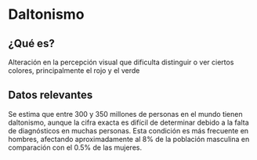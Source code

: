 # Daltonismo

## ¿Qué es?
Alteración en la percepción visual que dificulta distinguir o ver ciertos colores, principalmente el rojo y el verde

## Datos relevantes
Se estima que entre 300 y 350 millones de personas en el mundo tienen daltonismo, aunque la cifra exacta es difícil de determinar debido a la falta de diagnósticos en muchas personas. Esta condición es más frecuente en hombres, afectando aproximadamente al 8% de la población masculina en comparación con el 0.5% de las mujeres.
